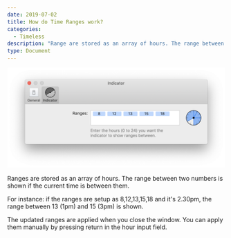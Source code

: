 ```yaml
---
date: 2019-07-02
title: How do Time Ranges work?
categories:
  - Timeless 
description: "Range are stored as an array of hours. The range between two numbers is shown if the current time is between them."
type: Document
---
```


![Screenshot of Timeless' Time Range settings](/images/screenshots/timeless-range-editor.png)

Ranges are stored as an array of hours. The range between two numbers is shown if the current time is between them.

For instance: if the ranges are setup as 8,12,13,15,18 and it's 2.30pm, the range between 13 (1pm) and 15 (3pm) is shown.

The updated ranges are applied when you close the window. You can apply them manually by pressing return in the hour input field.
